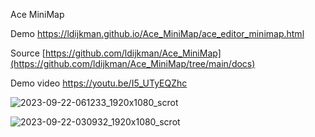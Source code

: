Ace MiniMap

Demo https://ldijkman.github.io/Ace_MiniMap/ace_editor_minimap.html

Source [https://github.com/ldijkman/Ace_MiniMap](https://github.com/ldijkman/Ace_MiniMap/tree/main/docs)

Demo video https://youtu.be/I5_UTyEQZhc

![2023-09-22-061233_1920x1080_scrot](https://github.com/ldijkman/Ace_MiniMap/assets/45427770/0b4c9f3a-6d8d-4879-ab6d-c148f4b624fb)


![2023-09-22-030932_1920x1080_scrot](https://github.com/ldijkman/Ace_MiniMap/assets/45427770/d1d4b2b0-57cb-42d9-af27-67816440e421)
